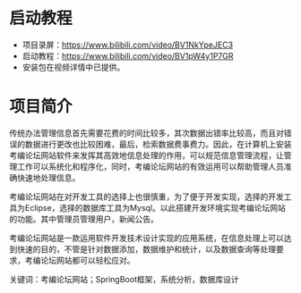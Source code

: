 # 启动教程

- 项目录屏：https://www.bilibili.com/video/BV1NkYpeJEC3
- 启动教程：https://www.bilibili.com/video/BV1pW4y1P7GR
- 安装包在视频详情中已提供。

# 项目简介
传统办法管理信息首先需要花费的时间比较多，其次数据出错率比较高，而且对错误的数据进行更改也比较困难，最后，检索数据费事费力。因此，在计算机上安装考编论坛网站软件来发挥其高效地信息处理的作用，可以规范信息管理流程，让管理工作可以系统化和程序化，同时，考编论坛网站的有效运用可以帮助管理人员准确快速地处理信息。

考编论坛网站在对开发工具的选择上也很慎重，为了便于开发实现，选择的开发工具为Eclipse，选择的数据库工具为Mysql。以此搭建开发环境实现考编论坛网站的功能。其中管理员管理用户，新闻公告。

考编论坛网站是一款运用软件开发技术设计实现的应用系统，在信息处理上可以达到快速的目的，不管是针对数据添加，数据维护和统计，以及数据查询等处理要求，考编论坛网站都可以轻松应对。

关键词：考编论坛网站；SpringBoot框架，系统分析，数据库设计
